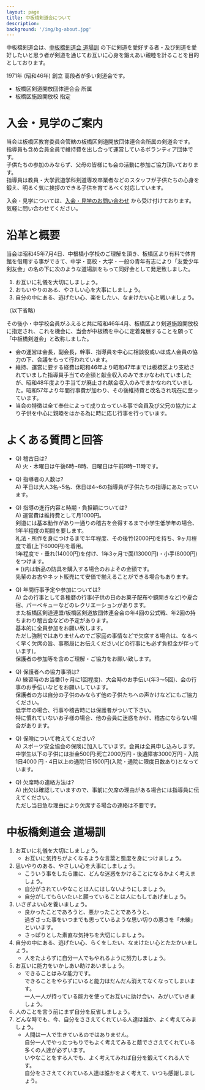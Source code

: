 ```yaml
---
layout: page
title: 中板橋剣道会について
description: 
background: '/img/bg-about.jpg'
---
```


中板橋剣道会は、[中板橋剣道会 道場訓](#%E4%B8%AD%E6%9D%BF%E6%A9%8B%E5%89%A3%E9%81%93%E4%BC%9A-%E9%81%93%E5%A0%B4%E8%A8%93) の下に剣道を愛好する者・及び剣道を愛好したいと思う者が剣道を通じてお互いに心身を鍛えあい親睦を計ることを目的としております。

1971年 (昭和46年) 創立 高段者が多い剣道会です。

* 板橋区剣道開放団体連合会 所属
* 板橋区施設開放校 指定

# 入会・見学のご案内

当会は板橋区教育委員会管轄の板橋区剣道開放団体連合会所属の剣道会です。  
指導員も含め会員全員で維持費を出し合って運営しているポランティア団体です。  
子供たちの参加のみならず、父母の皆様にも会の活動に参加ご協力頂いております。  
指導員は教員・大学武道学科剣道専攻卒業者などのスタッフが子供たちの心身を鍛え、明るく気に挨拶のできる子供を育てるべく対応しています。  

入会・見学については、[入会・見学のお問い合わせ](contact) から受け付けております。
気軽に問い合わせてください。

# 沿革と概要

当会は昭和45年7月4日、中根橋小学校のご理解を頂き、板橋区より有料で体育館を借用する事ができて、中学・高校・大学・一般の青年有志により「友愛少年剣友会」の名の下に次のような道場訓をもって同好会として発足致しました。

1. お互いに礼儀を大切にしましょう。
2. おもいやりのある、やさしい心を大事にしましょう。
3. 自分の中にある、逃げたい心、楽をしたい、なまけたい心と戦いましょう。

（以下省略）

 その後小・中学校会員がふえると共に昭和46年4月、板橋区より剣道施設開放校に指定され、これを機会に、当会が中板橋を中心に定着発展することを願って「中板橋剣道会」と改称しました。

* 会の運営は会長，副会長，幹事、指導員を中心に相談役或いは成人会員の協力の下、合議をもって行われています。
* 維持、運営に要する経費は昭和46年より昭和47年までは板橋区より支給されていました指導員手当ての金額と献金収入のみでまかなわれていましたが、昭和48年度より手当てが廃止され献金収入のみでまかなわれていました。昭和57年より年間行事費が加わり、その後維持費と改名され現在に至っています。
* 当会の特徴は全て奉仕によって成り立っている事で会員及び父兄の協力により子供を中心に親睦をはかる為に時に応じ行事を行っています。

# よくある質問と回答

* Q) 稽古日は?  
A) 火・木曜日は午後6時~8時、日曜日は午前9時~11時です。

* Q) 指導者の人数は?  
A) 平日は大人3名~5名、休日は4~6の指導員が子供たちの指導にあたっています。

* Q) 指導の進行内容と時期・負担額については?  
A) 運営費は維持費として月1000円。  
剣道には基本動作があり一通りの稽古を会得するまで小学生低学年の場合、1年半程度の期間を要します。  
礼法・所作を身につけるまで半年程度、その後竹(2000円)を持ち、9ヶ月程度で着(上下6000円)を着用。  
1年程度で・垂れ(14000円)を付け、1年3ヶ月で面(13000円)・小手(8000円)をつけます。  
※ ()内は新品の防具を購入する場合のおよその金額です。  
先輩のお古やネット販売にて安価で揃えることができる場合もあります。

* Q) 年間行事予定や参加については?  
A) 会の行事として各種暦の行事(子供の日のお菓子配布や鏡開きなど)や夏合宿、パーベキューなどのレクリエーションがあります。  
また板橋区剣道連盟/板橋区剣道放団体連合会の年4回の公式戦、年2回の持ちまわり稽古会などの予定があります。  
基本的に全員参加をお願い致します。  
ただし強制ではありませんのでご家庭の事情などで欠席する場合は、なるべく早く欠席の旨、事務局にお伝えください(どの行事にも必ず負担金が伴っています)。  
保護者の参加等を含めご理解・ご協力をお願い致します。

* Q) 保護者への協力事項は?  
A) 練習時のお当番(1ヶ月に1回程度)、大会時のお手伝い(年3〜5回)、会の行事のお手伝いなどをお願いしています。  
保護者の方は自分の子供のみならず他の子供たちへの声かけなどにもご協力ください。  
低学年の場合、行事や稽古時には保護者がついて下さい。  
特に慣れていないお子様の場合、他の会員に迷惑をかけ、稽古にならない場合があります。

* Q) 保険について教えてください?  
A) スポーツ安全協会の保険に加入しています。会員は全員申し込みします。中学生以下の子供には掛金500円:死亡2000万円・後遺障害3000万円・入院1日4000
円・4日以上の通院1日1500円(入院・通院に限度日数あり)となっています。

* Q) 欠席時の連絡方法は?  
A) 出欠は確認していますので、事前に欠席の理由がある場合には指導員に伝えてください。  
ただし当日急な理由により欠席する場合の連絡は不要です。

# 中板橋剣道会 道場訓

1. お互いに礼儀を大切にしましょう。
    * お互いに気持ちがよくなるような言葉と態度を身につけましょう。
2. 思いやりのある、やさしい心を大事にしましょう。
    * こういう事をしたら誰に、どんな迷惑をかけることになるかよく考えましょう。
    * 自分がされていやなことは人にはしないようにしましょう。
    * 自分がしてもらいたいと願っていることは人にもしてあげましょう。
3. いさぎよい心を養いましょう。
    * 良かったことであろうと、悪かったことであろうと、  
    過ぎさった事をいつまでも思っているような思い切りの悪さを「未練」といいます。
    * さっぱりとした素直な気持ちを大切にしましょう。
4. 自分の中にある、逃げたい心、らくをしたい、なまけたい心とたたかいましょう。
    * 人をたよらずに自分一人でもやれるように努力しましょう。
5. お互いに能力をいかしあい助けあいましょう。
    * できることはみな能力です。  
    できることをやらずにいると能力はだんだん消えてなくなってしまいます。  
一人一人が持っている能力を使ってお互いに助け合い、みがいていきましょう。
6. 人のことを言う前にまず自分を反省しましょう。
7. どんな時でも、今、自分をささえてくれている人達は誰か、よく考えてみましょう。
    * 人間は一人で生きているのではありません。  
    自分一人でやったつもりでもよく考えてみると蔭でささえてくれている多くの人達が必ずいます。  
    いやなことをする人でも、よく考えてみれば自分を鍛えてくれる人です。  
自分をささえてくれている人達は誰かをよく考えて、いつも感謝しましょう。
